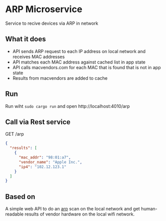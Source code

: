 # ARP Microservice
Service to recive devices via ARP in network 

## What it does
* API sends ARP request to each IP address on local network and receives MAC addresses
* API matches each MAC address against cached list in app state
* API calls macvendors.com for each MAC that is found that is not in app state
* Results from macvendors are added to cache

## Run
Run wiht `sudo cargo run` and open http://localhost:4010/arp

## Call via Rest service
GET /arp
```json
{
  "results": [
    {
      "mac_addr": "98:01:a7",
      "vendor_name": "Apple Inc.",
      "ip4": "102.12.123.1"
    }
  ]
}
```

## Based on
A simple web API to do an [arp](https://en.wikipedia.org/wiki/Address_Resolution_Protocol) scan on the local network and get human-readable results of vendor hardware on the local wifi network.

